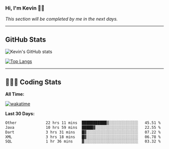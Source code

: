 ### Hi, I'm Kevin 👋🏻

_This section will be completed by me in the next days._


--- 
## GitHub Stats
![Kevin's GitHub stats](https://github-readme-stats.vercel.app/api?username=kevin-kraus&show_icons=true&theme=dark)

[![Top Langs](https://github-readme-stats.vercel.app/api/top-langs/?username=kevin-kraus&layout=compact&theme=dark)]()

---
## 🧑🏻‍💻 Coding Stats

**All Time:**

[![wakatime](https://wakatime.com/badge/user/2ee1869b-72a2-4c21-b5f7-e95432f5a1cf.svg?style=flat)](https://wakatime.com/@2ee1869b-72a2-4c21-b5f7-e95432f5a1cf)

**Last 30 Days:**

<!--START_SECTION:waka-->

```txt
Other             22 hrs 11 mins  ███████████▒░░░░░░░░░░░░░   45.51 %
Java              10 hrs 59 mins  █████▓░░░░░░░░░░░░░░░░░░░   22.55 %
Dart              3 hrs 31 mins   █▓░░░░░░░░░░░░░░░░░░░░░░░   07.22 %
XML               3 hrs 18 mins   █▓░░░░░░░░░░░░░░░░░░░░░░░   06.78 %
SQL               1 hr 36 mins    ▓░░░░░░░░░░░░░░░░░░░░░░░░   03.32 %
```

<!--END_SECTION:waka-->
